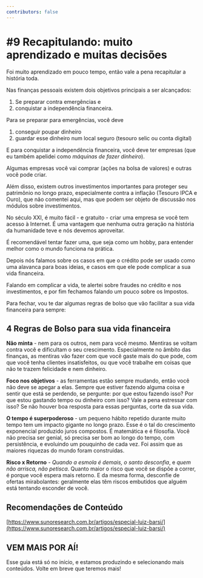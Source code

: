 ```yaml
---
contributors: false
---
```


# #9 Recapitulando: muito aprendizado e muitas decisões

Foi muito aprendizado em pouco tempo, então vale a pena recapitular a história toda.

Nas finanças pessoais existem dois objetivos principais a ser alcançados:

1. Se preparar contra emergências e
2. conquistar a independência financeira.

Para se preparar para emergências, você deve

1. conseguir poupar dinheiro
2. guardar esse dinheiro num local seguro (tesouro selic ou conta digital)

E para conquistar a independência financeira, você deve ter empresas (que eu também apelidei como *máquinas de fazer dinheiro*).

Algumas empresas você vai comprar (ações na bolsa de valores) e outras você pode criar.

Além disso, existem outros investimentos importantes para proteger seu patrimônio no longo prazo, especialmente contra a inflação (Tesouro IPCA e Ouro), que não comentei aqui, mas que podem ser objeto de discussão nos módulos sobre investimentos.

No século XXI, é muito fácil - e gratuito - criar uma empresa se você tem acesso à Internet. É uma vantagem que nenhuma outra geração na história da humanidade teve e nós devemos aproveitar.

É recomendável tentar fazer uma, que seja como um hobby, para entender melhor como o mundo funciona na prática.

Depois nós falamos sobre os casos em que o crédito pode ser usado como uma alavanca para boas ideias, e casos em que ele pode complicar a sua vida financeira.

Falando em complicar a vida, te alertei sobre fraudes no crédito e nos investimentos, e por fim fechamos falando um pouco sobre os Impostos.

Para fechar, vou te dar algumas regras de bolso que vão facilitar a sua vida financeira para sempre:

## 4 Regras de Bolso para sua vida financeira

**Não minta** - nem para os outros, nem para você mesmo. Mentiras se voltam contra você e dificultam o seu crescimento. Especialmente no âmbito das finanças, as mentiras vão fazer com que você gaste mais do que pode, com que você tenha clientes insatisfeitos, ou que você trabalhe em coisas que não te trazem felicidade e nem dinheiro.

**Foco nos objetivos** - as ferramentas estão sempre mudando, então você não deve se apegar a elas. Sempre que estiver fazendo alguma coisa e sentir que está se perdendo, se pergunte: por que estou fazendo isso? Por que estou gastando tempo ou dinheiro com isso? Vale a pena estressar com isso? Se não houver boa resposta para essas perguntas, corte da sua vida.

**O tempo é superpoderoso** - um pequeno hábito repetido durante muito tempo tem um impacto gigante no longo prazo. Esse é o tal do crescimento exponencial produzido juros compostos. É matemática e é filosofia. Você não precisa ser genial, só precisa ser bom ao longo do tempo, com persistência, e evoluindo um pouquinho de cada vez. Foi assim que as  maiores riquezas do mundo foram construídas.

**Risco x Retorno** - *Quando a esmola é demais, o santo desconfia*, e *quem não arrisca, não petisca*. Quanto maior o risco que você se dispõe a correr, é porque você espera mais retorno. E da mesma forma, desconfie de ofertas mirabolantes: geralmente elas têm riscos embutidos que alguém está tentando esconder de você.

## Recomendações de Conteúdo

[https://www.sunoresearch.com.br/artigos/especial-luiz-barsi/](https://www.sunoresearch.com.br/artigos/especial-luiz-barsi/)

## VEM MAIS POR AÍ!
Esse guia está só no início, e estamos produzindo e selecionando mais conteúdos. Volte em breve que teremos mais!